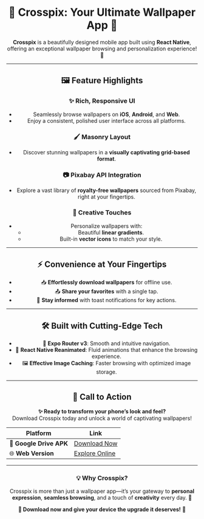 <div align="center">

# 🎨 **Crosspix: Your Ultimate Wallpaper App** 📱

**Crosspix** is a beautifully designed mobile app built using **React Native**, offering an exceptional wallpaper browsing and personalization experience! 🌟

---

## 🖼️ **Feature Highlights**

### ✨ **Rich, Responsive UI**
- Seamlessly browse wallpapers on **iOS**, **Android**, and **Web**.
- Enjoy a consistent, polished user interface across all platforms.

### 🖌️ **Masonry Layout**
- Discover stunning wallpapers in a **visually captivating grid-based format**.

### 📷 **Pixabay API Integration**
- Explore a vast library of **royalty-free wallpapers** sourced from Pixabay, right at your fingertips.

### 🎨 **Creative Touches**
- Personalize wallpapers with:
  - Beautiful **linear gradients**.
  - Built-in **vector icons** to match your style.

---

## ⚡ **Convenience at Your Fingertips**

- 📥 **Effortlessly download wallpapers** for offline use.
- 📤 **Share your favorites** with a single tap.
- 🔔 **Stay informed** with toast notifications for key actions.

---

## 🛠️ **Built with Cutting-Edge Tech**

- 🚀 **Expo Router v3**: Smooth and intuitive navigation.
- 🎥 **React Native Reanimated**: Fluid animations that enhance the browsing experience.
- 🖼️ **Effective Image Caching**: Faster browsing with optimized image storage.

---

## 📣 **Call to Action**

**✨ Ready to transform your phone’s look and feel?**  
Download Crosspix today and unlock a world of captivating wallpapers!

| **Platform**       | **Link**                                                                 |
|---------------------|-------------------------------------------------------------------------|
| 📱 **Google Drive APK** | [Download Now](https://lnkd.in/dC8FBREa)                              |
| 🌐 **Web Version**      | [Explore Online](https://lnkd.in/dibxFhHE)                           |

---

### 💡 **Why Crosspix?**
Crosspix is more than just a wallpaper app—it’s your gateway to **personal expression**, **seamless browsing**, and a touch of **creativity** every day. 🌈  

**💾 Download now and give your device the upgrade it deserves!** 🎉

</div>
